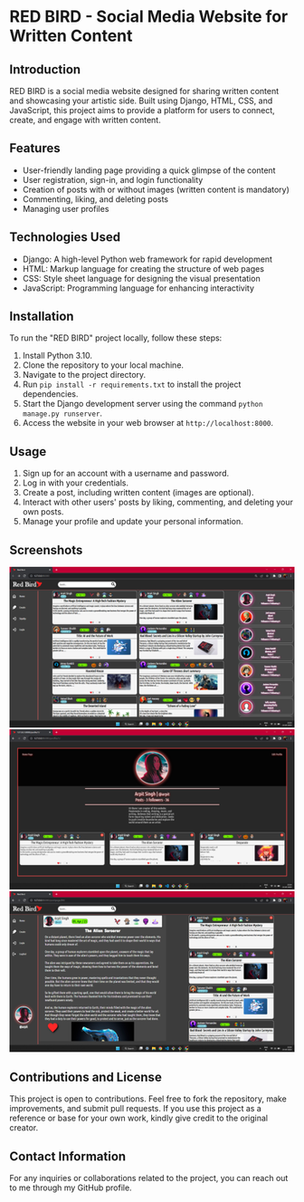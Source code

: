# RED BIRD - Social Media Website for Written Content

## Introduction
RED BIRD is a social media website designed for sharing written content and showcasing your artistic side. Built using Django, HTML, CSS, and JavaScript, this project aims to provide a platform for users to connect, create, and engage with written content.

## Features
- User-friendly landing page providing a quick glimpse of the content
- User registration, sign-in, and login functionality
- Creation of posts with or without images (written content is mandatory)
- Commenting, liking, and deleting posts
- Managing user profiles

## Technologies Used
- Django: A high-level Python web framework for rapid development
- HTML: Markup language for creating the structure of web pages
- CSS: Style sheet language for designing the visual presentation
- JavaScript: Programming language for enhancing interactivity

## Installation
To run the "RED BIRD" project locally, follow these steps:
1. Install Python 3.10.
2. Clone the repository to your local machine.
3. Navigate to the project directory.
4. Run `pip install -r requirements.txt` to install the project dependencies.
5. Start the Django development server using the command `python manage.py runserver`.
6. Access the website in your web browser at `http://localhost:8000`.

## Usage
1. Sign up for an account with a username and password.
2. Log in with your credentials.
3. Create a post, including written content (images are optional).
4. Interact with other users' posts by liking, commenting, and deleting your own posts.
5. Manage your profile and update your personal information.

## Screenshots
![Homepage](/static/default-img/home.png)
![Profile Page](/static/default-img/profile.png)
![post page](/static/default-img/post.png)
<!-- Include relevant screenshots or images showcasing different sections or features of the "RED BIRD" website -->

## Contributions and License
This project is open to contributions. Feel free to fork the repository, make improvements, and submit pull requests. If you use this project as a reference or base for your own work, kindly give credit to the original creator.

## Contact Information
For any inquiries or collaborations related to the project, you can reach out to me through my GitHub profile.

